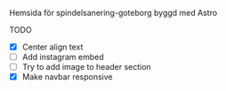 Hemsida för spindelsanering-goteborg
byggd med Astro

TODO

- [x] Center align text
- [ ] Add instagram embed
- [ ] Try to add image to header section
- [x] Make navbar responsive
